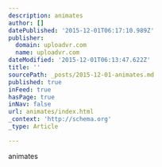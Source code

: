 ```yaml
---
description: animates
author: []
datePublished: '2015-12-01T06:17:10.989Z'
publisher:
  domain: uploadvr.com
  name: uploadvr.com
dateModified: '2015-12-01T06:13:47.622Z'
title: ''
sourcePath: _posts/2015-12-01-animates.md
published: true
inFeed: true
hasPage: true
inNav: false
url: animates/index.html
_context: 'http://schema.org'
_type: Article

---
```

animates